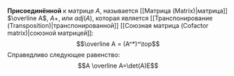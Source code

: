**Присоединённой** к матрице $A$, называется [[Матрица (Matrix)|матрица]] $\overline A$, $A+$, или $adj(A)$, которая является [[Транспонирование (Transposition)|транспонированной]] [[Союзная матрица (Cofactor matrix)|союзной матрицей]]:$$\overline A = (A^*)^\top$$
Справедливо следующее равенство:$$A \overline A=\det(A)E$$